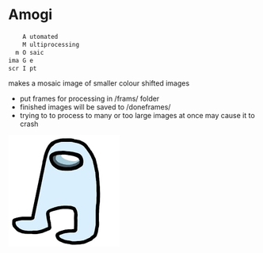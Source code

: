 # Amogi

        A utomated
        M ultiprocessing
      m O saic
    ima G e
    scr I pt

makes a mosaic image of smaller colour shifted images

 - put frames for processing in /frams/ folder
 - finished images will be saved to /doneframes/
 - trying to to process to many or too large images at once may cause it to crash 
 
 ![SUSPICIOUS](https://raw.githubusercontent.com/xoieds/amogi/main/w.jpg)
